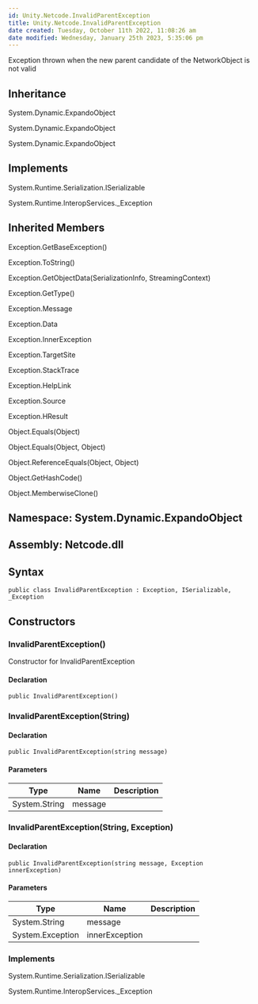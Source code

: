 ```yaml
---
id: Unity.Netcode.InvalidParentException
title: Unity.Netcode.InvalidParentException
date created: Tuesday, October 11th 2022, 11:08:26 am
date modified: Wednesday, January 25th 2023, 5:35:06 pm
---
```


<div class="markdown level0 summary">

Exception thrown when the new parent candidate of the NetworkObject is not valid

</div>

<div class="markdown level0 conceptual">

</div>

<div class="inheritance">

## Inheritance

<div class="level0">

System.Dynamic.ExpandoObject

</div>

<div class="level1">

System.Dynamic.ExpandoObject

</div>

<div class="level2">

System.Dynamic.ExpandoObject

</div>

</div>

<div classs="implements">

## Implements

<div>

System.Runtime.Serialization.ISerializable

</div>

<div>

System.Runtime.InteropServices.\_Exception

</div>

</div>

<div class="inheritedMembers">

## Inherited Members

<div>

Exception.GetBaseException()

</div>

<div>

Exception.ToString()

</div>

<div>

Exception.GetObjectData(SerializationInfo, StreamingContext)

</div>

<div>

Exception.GetType()

</div>

<div>

Exception.Message

</div>

<div>

Exception.Data

</div>

<div>

Exception.InnerException

</div>

<div>

Exception.TargetSite

</div>

<div>

Exception.StackTrace

</div>

<div>

Exception.HelpLink

</div>

<div>

Exception.Source

</div>

<div>

Exception.HResult

</div>

<div>

Object.Equals(Object)

</div>

<div>

Object.Equals(Object, Object)

</div>

<div>

Object.ReferenceEquals(Object, Object)

</div>

<div>

Object.GetHashCode()

</div>

<div>

Object.MemberwiseClone()

</div>

</div>

## **Namespace**: System.Dynamic.ExpandoObject

## **Assembly**: Netcode.dll

## Syntax

``` lang-csharp
public class InvalidParentException : Exception, ISerializable, _Exception
```

## Constructors

### InvalidParentException()

<div class="markdown level1 summary">

Constructor for InvalidParentException

</div>

<div class="markdown level1 conceptual">

</div>

#### Declaration

``` lang-csharp
public InvalidParentException()
```

### InvalidParentException(String)

<div class="markdown level1 summary">

</div>

<div class="markdown level1 conceptual">

</div>

#### Declaration

``` lang-csharp
public InvalidParentException(string message)
```

#### Parameters

| Type          | Name    | Description |
|---------------|---------|-------------|
| System.String | message |             |

### InvalidParentException(String, Exception)

<div class="markdown level1 summary">

</div>

<div class="markdown level1 conceptual">

</div>

#### Declaration

``` lang-csharp
public InvalidParentException(string message, Exception innerException)
```

#### Parameters

| Type             | Name           | Description |
|------------------|----------------|-------------|
| System.String    | message        |             |
| System.Exception | innerException |             |

### Implements

<div>

System.Runtime.Serialization.ISerializable

</div>

<div>

System.Runtime.InteropServices.\_Exception

</div>
